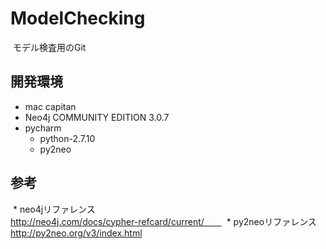 # ModelChecking
  モデル検査用のGit
  
## 開発環境
  * mac capitan  
  * Neo4j COMMUNITY EDITION 3.0.7
  * pycharm  
    - python-2.7.10  
    - py2neo  

## 参考
  * neo4jリファレンス  
    http://neo4j.com/docs/cypher-refcard/current/　　
  * py2neoリファレンス  
    http://py2neo.org/v3/index.html
